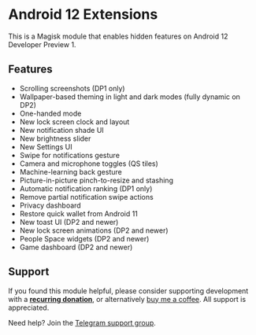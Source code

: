 # Android 12 Extensions

This is a Magisk module that enables hidden features on Android 12 Developer Preview 1.

## Features

- Scrolling screenshots (DP1 only)
- Wallpaper-based theming in light and dark modes (fully dynamic on DP2)
- One-handed mode
- New lock screen clock and layout
- New notification shade UI
- New brightness slider
- New Settings UI
- Swipe for notifications gesture
- Camera and microphone toggles (QS tiles)
- Machine-learning back gesture
- Picture-in-picture pinch-to-resize and stashing
- Automatic notification ranking (DP1 only)
- Remove partial notification swipe actions
- Privacy dashboard
- Restore quick wallet from Android 11
- New toast UI (DP2 and newer)
- New lock screen animations (DP2 and newer)
- People Space widgets (DP2 and newer)
- Game dashboard (DP2 and newer)

## Support

If you found this module helpful, please consider supporting development with a **[recurring donation](https://liberapay.com/kdrag0n)**, or alternatively [buy me a coffee](https://paypal.me/kdrag0ndonate). All support is appreciated.

Need help? Join the [Telegram support group](https://t.me/proton_projects).
